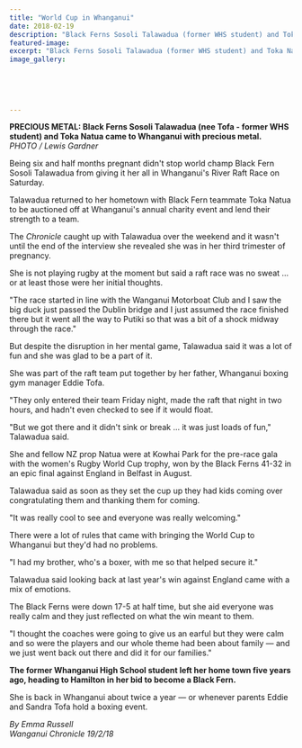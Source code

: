 ```yaml
---
title: "World Cup in Whanganui"
date: 2018-02-19
description: "Black Ferns Sosoli Talawadua (former WHS student) and Toka Natua came to Whanganui with precious metal..."
featured-image: 
excerpt: "Black Ferns Sosoli Talawadua (former WHS student) and Toka Natua came to Whanganui with precious metal."
image_gallery:
	
	
	
	
	
---
```


<p><span><strong>PRECIOUS METAL: Black Ferns Sosoli Talawadua (nee Tofa - former WHS student) and Toka Natua came to Whanganui with precious metal.</strong> <br /><em>PHOTO / Lewis Gardner</em></span><strong></strong></p>
<p class="element element-paragraph">Being six and half months pregnant didn't stop world champ Black Fern Sosoli Talawadua from giving it her all in Whanganui's River Raft Race on Saturday.</p>
<p class="element element-paragraph">Talawadua returned to her hometown with Black Fern teammate Toka Natua to be auctioned off at Whanganui's annual charity event and lend their strength to a team.</p>
<p class="element element-paragraph">The&nbsp;<em>Chronicle</em>&nbsp;caught up with Talawadua over the weekend and it wasn't until the end of the interview she revealed she was in her third trimester of pregnancy.</p>
<p class="element element-paragraph">She is not playing rugby at the moment but said a raft race was no sweat ... or at least those were her initial thoughts.</p>
<p class="element element-paragraph">"The race started in line with the Wanganui Motorboat Club and I saw the big duck just passed the Dublin bridge and I just assumed the race finished there but it went all the way to Putiki so that was a bit of a shock midway through the race."</p>
<p class="element element-paragraph">But despite the disruption in her mental game, Talawadua said it was a lot of fun and she was glad to be a part of it.</p>
<p class="element element-paragraph">She was part of the raft team put together by her father, Whanganui boxing gym manager Eddie Tofa.</p>
<p class="element element-paragraph">"They only entered their team Friday night, made the raft that night in two hours, and hadn't even checked to see if it would float.</p>
<p class="element element-paragraph">"But we got there and it didn't sink or break ... it was just loads of fun," Talawadua said.</p>
<p class="element element-paragraph">She and fellow NZ prop Natua were at Kowhai Park for the pre-race gala with the women's Rugby World Cup trophy, won by the Black Ferns 41-32 in an epic final against England in Belfast in August.</p>
<p class="element element-paragraph">Talawadua said as soon as they set the cup up they had kids coming over congratulating them and thanking them for coming.</p>
<p class="element element-paragraph">"It was really cool to see and everyone was really welcoming."</p>
<p class="element element-paragraph">There were a lot of rules that came with bringing the World Cup to Whanganui but they'd had no problems.</p>
<p class="element element-paragraph">"I had my brother, who's a boxer, with me so that helped secure it."</p>
<p class="element element-paragraph">Talawadua said looking back at last year's win against England came with a mix of emotions.</p>
<p class="element element-paragraph">The Black Ferns were down 17-5 at half time, but she aid everyone was really calm and they just reflected on what the win meant to them.</p>
<p class="element element-paragraph">"I thought the coaches were going to give us an earful but they were calm and so were the players and our whole theme had been about family &mdash; and we just went back out there and did it for our families."</p>
<p class="element element-paragraph"><strong>The former Whanganui High School student left her home town five years ago, heading to Hamilton in her bid to become a Black Fern.</strong></p>
<p class="element element-paragraph">She is back in Whanganui about twice a year &mdash; or whenever parents Eddie and Sandra Tofa hold a boxing event.</p>
<p><em>By Emma Russell</em><br /><em>Wanganui Chronicle 19/2/18</em></p>

